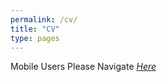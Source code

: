 ```yaml
---
permalink: /cv/
title: "CV"
type: pages
---
```


Mobile Users Please Navigate *[<em>Here</em>](https://github.com/sa-muqtadir/sa-muqtadir.github.io/blob/master/ali_muqtadir_CV_public.pdf)*


<object data="{{ site.url }}{{ site.baseurl }}/ali_muqtadir_CV.pdf" width="2000" height="2500" type="application/pdf"></object>
